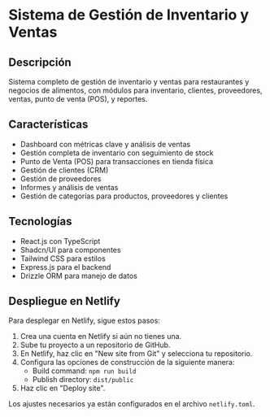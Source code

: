 # Sistema de Gestión de Inventario y Ventas

## Descripción
Sistema completo de gestión de inventario y ventas para restaurantes y negocios de alimentos, con módulos para inventario, clientes, proveedores, ventas, punto de venta (POS), y reportes.

## Características
- Dashboard con métricas clave y análisis de ventas
- Gestión completa de inventario con seguimiento de stock
- Punto de Venta (POS) para transacciones en tienda física
- Gestión de clientes (CRM)
- Gestión de proveedores
- Informes y análisis de ventas
- Gestión de categorías para productos, proveedores y clientes

## Tecnologías
- React.js con TypeScript
- Shadcn/UI para componentes
- Tailwind CSS para estilos
- Express.js para el backend
- Drizzle ORM para manejo de datos

## Despliegue en Netlify

Para desplegar en Netlify, sigue estos pasos:

1. Crea una cuenta en Netlify si aún no tienes una.
2. Sube tu proyecto a un repositorio de GitHub.
3. En Netlify, haz clic en "New site from Git" y selecciona tu repositorio.
4. Configura las opciones de construcción de la siguiente manera:
   - Build command: `npm run build`
   - Publish directory: `dist/public`
5. Haz clic en "Deploy site".

Los ajustes necesarios ya están configurados en el archivo `netlify.toml`.
